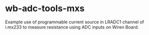 # wb-adc-tools-mxs

Example use of programmable current source in LRADC1 channel of i.mx233 to measure resistance using ADC inputs on Wiren Board.
